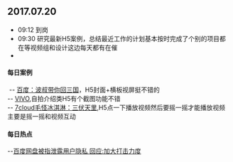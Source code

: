 ## 2017.07.20
* 09:12 到岗
* 09:30 研究最新H5案例，总结最近工作的计划基本按时完成了个别的项目都在等视频组和设计这边每天都有在催
*





#### 每日案例
  -- [百度：波叔带你回三国](https://broccoli.uc.cn/video/apps/armyinteractshow2017/routes/index)，H5封面+横板视屏挺不错的<br/>
  -- [VIVO](http://vivo.sparkad.cn/),自拍介绍类H5有个截图功能不错<br/>
  -- [7cloud毛怪冰淇淋：三伏天里](7cloud毛怪冰淇淋：三伏天里),H5点一下播放视频然后要摇一摇才能播放视频主要是摇一摇和视频互动<br/>
 
 
#### 每日热点
  --[百度网盘被指泄露用户隐私 回应:加大打击力度](http://finance.qq.com/a/20170720/004740.htm)

